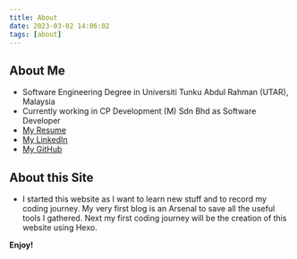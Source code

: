 ```yaml
---
title: About
date: 2023-03-02 14:06:02
tags: [about]
---
```


## About Me

- Software Engineering Degree in Universiti Tunku Abdul Rahman (UTAR), Malaysia
- Currently working in CP Development (M) Sdn Bhd as Software Developer
- [My Resume](https://drive.google.com/file/d/1OlhTXRD17QUYyo1-kpwimz_eDmNfDjDh/view?usp=share_link)
- [My LinkedIn](https://www.linkedin.com/in/lee-jiunyih-software-developer/)
- [My GitHub](https://github.com/jacklee981229)

## About this Site

- I started this website as I want to learn new stuff and to record my coding journey. My very first blog is an Arsenal to save all the useful tools I gathered. Next my first coding journey will be the creation of this website using Hexo.

**Enjoy!**